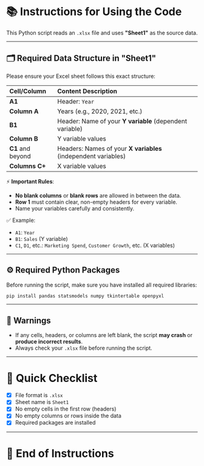 # 📚 Instructions for Using the Code

This Python script reads an `.xlsx` file and uses **"Sheet1"** as the source data.

---

## 🗂️ Required Data Structure in "Sheet1"

Please ensure your Excel sheet follows this exact structure:

| Cell/Column | Content Description |
|:------------|:---------------------|
| **A1** | Header: `Year` |
| **Column A** | Years (e.g., 2020, 2021, etc.) |
| **B1** | Header: Name of your **Y variable** (dependent variable) |
| **Column B** | Y variable values |
| **C1** and beyond | Headers: Names of your **X variables** (independent variables) |
| **Columns C+** | X variable values |

⚡ **Important Rules**:
- **No blank columns** or **blank rows** are allowed in between the data.
- **Row 1** must contain clear, non-empty headers for every variable.
- Name your variables carefully and consistently.

✅ Example:
- `A1`: `Year`
- `B1`: `Sales` (Y variable)
- `C1`, `D1`, etc.: `Marketing Spend`, `Customer Growth`, etc. (X variables)

---

## ⚙️ Required Python Packages

Before running the script, make sure you have installed all required libraries:

```bash
pip install pandas statsmodels numpy tkintertable openpyxl
```

---

## 🚨 Warnings

- If any cells, headers, or columns are left blank, the script **may crash** or **produce incorrect results**.
- Always check your `.xlsx` file before running the script.

---

# 🎯 Quick Checklist

- [x] File format is `.xlsx`
- [x] Sheet name is `Sheet1`
- [x] No empty cells in the first row (headers)
- [x] No empty columns or rows inside the data
- [x] Required packages are installed

---

# 📎 End of Instructions
